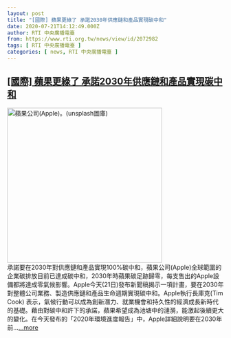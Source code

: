 ```yaml
---
layout: post
title: "[國際] 蘋果更綠了 承諾2030年供應鏈和產品實現碳中和"
date: 2020-07-21T14:12:49.000Z
author: RTI 中央廣播電臺
from: https://www.rti.org.tw/news/view/id/2072982
tags: [ RTI 中央廣播電臺 ]
categories: [ news, RTI 中央廣播電臺 ]
---
```

<!--1595340769000-->
[[國際] 蘋果更綠了 承諾2030年供應鏈和產品實現碳中和](https://www.rti.org.tw/news/view/id/2072982)
------

<div>
<img src="https://static.rti.org.tw/assets/thumbnails/2020/02/13/2956c39dc86865b9072ff93a6f692419.jpg" width="360" alt="蘋果公司(Apple)。(unsplash圖庫)" title="蘋果公司(Apple)。(unsplash圖庫)"><br>承諾要在2030年對供應鏈和產品實現100%碳中和，蘋果公司(Apple)全球範圍的企業碳排放目前已達成碳中和，2030年時蘋果碳足跡歸零，每支售出的Apple設備都將達成零氣候影響。Apple今天(21日)發布新聞稿揭示一項計畫，要在2030年對整體公司業務、製造供應鏈和產品生命週期實現碳中和。Apple執行長庫克(Tim Cook) 表示，氣候行動可以成為創新潛力、就業機會和持久性的經濟成長新時代的基礎。藉由對碳中和許下的承諾，蘋果希望成為池塘中的漣漪，能激起後續更大的變化。在今天發布的「2020年環境進度報告」中，Apple詳細說明要在2030年前...<a target="_blank" href="https://www.rti.org.tw/news/view/id/2072982">...more</a>
</div>
